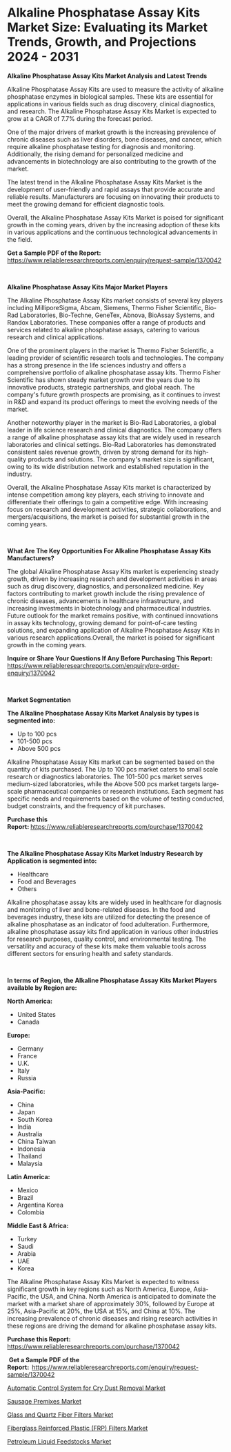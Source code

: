 <p><h1>Alkaline Phosphatase Assay Kits Market Size: Evaluating its Market Trends, Growth, and Projections 2024 - 2031</h1></p><p><strong>Alkaline Phosphatase Assay Kits Market Analysis and Latest Trends</strong></p>
<p><p>Alkaline Phosphatase Assay Kits are used to measure the activity of alkaline phosphatase enzymes in biological samples. These kits are essential for applications in various fields such as drug discovery, clinical diagnostics, and research. The Alkaline Phosphatase Assay Kits Market is expected to grow at a CAGR of 7.7% during the forecast period.</p><p>One of the major drivers of market growth is the increasing prevalence of chronic diseases such as liver disorders, bone diseases, and cancer, which require alkaline phosphatase testing for diagnosis and monitoring. Additionally, the rising demand for personalized medicine and advancements in biotechnology are also contributing to the growth of the market.</p><p>The latest trend in the Alkaline Phosphatase Assay Kits Market is the development of user-friendly and rapid assays that provide accurate and reliable results. Manufacturers are focusing on innovating their products to meet the growing demand for efficient diagnostic tools.</p><p>Overall, the Alkaline Phosphatase Assay Kits Market is poised for significant growth in the coming years, driven by the increasing adoption of these kits in various applications and the continuous technological advancements in the field.</p></p>
<p><strong>Get a Sample PDF of the Report:&nbsp;</strong> <a href="https://www.reliableresearchreports.com/enquiry/request-sample/1370042">https://www.reliableresearchreports.com/enquiry/request-sample/1370042</a></p>
<p>&nbsp;</p>
<p><strong>Alkaline Phosphatase Assay Kits Major Market Players</strong></p>
<p><p>The Alkaline Phosphatase Assay Kits market consists of several key players including MilliporeSigma, Abcam, Siemens, Thermo Fisher Scientific, Bio-Rad Laboratories, Bio-Techne, GeneTex, Abnova, BioAssay Systems, and Randox Laboratories. These companies offer a range of products and services related to alkaline phosphatase assays, catering to various research and clinical applications.</p><p>One of the prominent players in the market is Thermo Fisher Scientific, a leading provider of scientific research tools and technologies. The company has a strong presence in the life sciences industry and offers a comprehensive portfolio of alkaline phosphatase assay kits. Thermo Fisher Scientific has shown steady market growth over the years due to its innovative products, strategic partnerships, and global reach. The company's future growth prospects are promising, as it continues to invest in R&D and expand its product offerings to meet the evolving needs of the market.</p><p>Another noteworthy player in the market is Bio-Rad Laboratories, a global leader in life science research and clinical diagnostics. The company offers a range of alkaline phosphatase assay kits that are widely used in research laboratories and clinical settings. Bio-Rad Laboratories has demonstrated consistent sales revenue growth, driven by strong demand for its high-quality products and solutions. The company's market size is significant, owing to its wide distribution network and established reputation in the industry.</p><p>Overall, the Alkaline Phosphatase Assay Kits market is characterized by intense competition among key players, each striving to innovate and differentiate their offerings to gain a competitive edge. With increasing focus on research and development activities, strategic collaborations, and mergers/acquisitions, the market is poised for substantial growth in the coming years.</p></p>
<p>&nbsp;</p>
<p><strong>What Are The Key Opportunities For Alkaline Phosphatase Assay Kits Manufacturers?</strong></p>
<p><p>The global Alkaline Phosphatase Assay Kits market is experiencing steady growth, driven by increasing research and development activities in areas such as drug discovery, diagnostics, and personalized medicine. Key factors contributing to market growth include the rising prevalence of chronic diseases, advancements in healthcare infrastructure, and increasing investments in biotechnology and pharmaceutical industries. Future outlook for the market remains positive, with continued innovations in assay kits technology, growing demand for point-of-care testing solutions, and expanding application of Alkaline Phosphatase Assay Kits in various research applications.Overall, the market is poised for significant growth in the coming years.</p></p>
<p><strong>Inquire or Share Your Questions If Any Before Purchasing This Report:</strong> <a href="https://www.reliableresearchreports.com/enquiry/pre-order-enquiry/1370042">https://www.reliableresearchreports.com/enquiry/pre-order-enquiry/1370042</a></p>
<p>&nbsp;</p>
<p><strong>Market Segmentation</strong></p>
<p><strong>The Alkaline Phosphatase Assay Kits Market Analysis by types is segmented into:</strong></p>
<p><ul><li>Up to 100 pcs</li><li>101-500 pcs</li><li>Above 500 pcs</li></ul></p>
<p><p>Alkaline Phosphatase Assay Kits market can be segmented based on the quantity of kits purchased. The Up to 100 pcs market caters to small scale research or diagnostics laboratories. The 101-500 pcs market serves medium-sized laboratories, while the Above 500 pcs market targets large-scale pharmaceutical companies or research institutions. Each segment has specific needs and requirements based on the volume of testing conducted, budget constraints, and the frequency of kit purchases.</p></p>
<p><strong>Purchase this Report:&nbsp;</strong><a href="https://www.reliableresearchreports.com/purchase/1370042">https://www.reliableresearchreports.com/purchase/1370042</a></p>
<p>&nbsp;</p>
<p><strong>The Alkaline Phosphatase Assay Kits Market Industry Research by Application is segmented into:</strong></p>
<p><ul><li>Healthcare</li><li>Food and Beverages</li><li>Others</li></ul></p>
<p><p>Alkaline phosphatase assay kits are widely used in healthcare for diagnosis and monitoring of liver and bone-related diseases. In the food and beverages industry, these kits are utilized for detecting the presence of alkaline phosphatase as an indicator of food adulteration. Furthermore, alkaline phosphatase assay kits find application in various other industries for research purposes, quality control, and environmental testing. The versatility and accuracy of these kits make them valuable tools across different sectors for ensuring health and safety standards.</p></p>
<p>&nbsp;</p>
<p><strong>In terms of Region, the Alkaline Phosphatase Assay Kits Market Players available by Region are:</strong></p>
<p>
    <p> <strong> North America: </strong>
        <ul>
            <li>United States</li>
            <li>Canada</li>
        </ul>
        </p> 
    <p> <strong> Europe: </strong>
        <ul>
            <li>Germany</li>
            <li>France</li>
            <li>U.K.</li>
            <li>Italy</li>
            <li>Russia</li>
        </ul>
        </p> 
    <p> <strong> Asia-Pacific: </strong>
        <ul>
            <li>China</li>
            <li>Japan</li>
            <li>South Korea</li>
            <li>India</li>
            <li>Australia</li>
            <li>China Taiwan</li>
            <li>Indonesia</li>
            <li>Thailand</li>
            <li>Malaysia</li>
        </ul>
        </p> 
    <p> <strong> Latin America: </strong>
        <ul>
            <li>Mexico</li>
            <li>Brazil</li>
            <li>Argentina Korea</li>
            <li>Colombia</li>
        </ul>
        </p> 
    <p> <strong> Middle East & Africa: </strong>
        <ul>
            <li>Turkey</li>
            <li>Saudi</li>
            <li>Arabia</li>
            <li>UAE</li>
            <li>Korea</li>
        </ul>
    </p>
    </p>
<p><p>The Alkaline Phosphatase Assay Kits Market is expected to witness significant growth in key regions such as North America, Europe, Asia-Pacific, the USA, and China. North America is anticipated to dominate the market with a market share of approximately 30%, followed by Europe at 25%, Asia-Pacific at 20%, the USA at 15%, and China at 10%. The increasing prevalence of chronic diseases and rising research activities in these regions are driving the demand for alkaline phosphatase assay kits.</p></p>
<p><strong>Purchase this Report: </strong><a href="https://www.reliableresearchreports.com/purchase/1370042">https://www.reliableresearchreports.com/purchase/1370042</a></p>
<p>&nbsp;<strong>Get a Sample PDF of the Report:&nbsp;&nbsp;</strong><a href="https://www.reliableresearchreports.com/enquiry/request-sample/1370042">https://www.reliableresearchreports.com/enquiry/request-sample/1370042</a></p>
<p><strong></strong></p>
<p><p><a href="https://medium.com/@saraprifti1917/automatic-control-system-for-cry-dust-removal-market-analysis-its-cagr-market-segmentation-and-35ffd3aebc7a">Automatic Control System for Cry Dust Removal Market</a></p><p><a href="https://github.com/juniordelafrance/Market-Research-Report-List-1/blob/main/sausage-premixes-market.md">Sausage Premixes Market</a></p><p><a href="https://medium.com/@kathydavis04/glass-and-quartz-fiber-filters-market-trends-and-market-analysis-forecasted-for-period-2024-2031-8cd1b046b4d3">Glass and Quartz Fiber Filters Market</a></p><p><a href="https://medium.com/@kathydavis04/fiberglass-reinforced-plastic-frp-filters-market-exploring-market-share-market-trends-and-151350a005fb">Fiberglass Reinforced Plastic (FRP) Filters Market</a></p><p><a href="https://github.com/jaidynmorantestelletmjzya/Market-Research-Report-List-1/blob/main/petroleum-liquid-feedstocks-market.md">Petroleum Liquid Feedstocks Market</a></p></p>